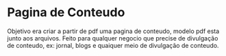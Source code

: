 # Pagina de Conteudo
Objetivo era criar a partir de pdf uma pagina de conteudo, 
modelo pdf esta junto aos arquivos.
Feito para qualquer negocio que precise de divulgação de conteudo, ex: jornal, blogs e 
quaiquer meio de divulgação de conteudo.
